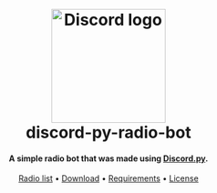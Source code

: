 
<h1 align="center">
  <br>
  <img src="https://i.ibb.co/RgM9Szn/removal-ai-bc975f70-48d2-4f15-8d50-7e32b56776ab-discord-icon-isolated-white-background-social-media.png" alt="Discord logo" width="200">
  <br>
  discord-py-radio-bot
  <br>
</h1>

<h4 align="center">A simple radio bot that was made using <a href="https://discordpy.readthedocs.io/en/stable" target="_blank">Discord.py</a>.</h4>

<p align="center">
  <a href="https://streamurl.link/">Radio list</a> •
  <a href="https://github.com/widikov/discord-py-radio-bot/archive/refs/heads/main.zip">Download</a> •
  <a href="https://github.com/widikov/discord-py-radio-bot/archive/refs/heads/main.zip">Requirements</a> •
  <a href="https://github.com/widikov/discord-py-radio-bot/blob/main/requirements.txt">License</a>
</p>



